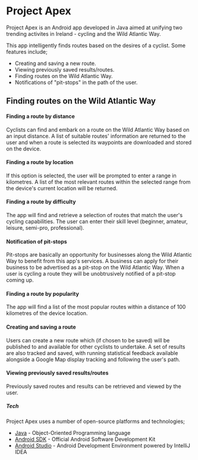 # Project Apex

Project Apex is an Android app developed in Java aimed at unifying two trending activites in Ireland - cycling and the Wild Atlantic Way. 

This app intelligently finds routes based on the desires of a cyclist. Some features include;
  - Creating and saving a new route.
  - Viewing previously saved results/routes.
  - Finding routes on the Wild Atlantic Way.
  - Notifications of "pit-stops" in the path of the user.

## Finding routes on the Wild Atlantic Way

#### Finding a route by distance

Cyclists can find and embark on a route on the Wild Atlantic Way based on an input distance. A list of suitable routes' information are returned to the user and when a route is selected its waypoints are downloaded and stored on the device.

#### Finding a route by location

If this option is selected, the user will be prompted to enter a range in kilometres. A list of the most relevant routes within the selected range from the device's current location will be returned.

#### Finding a route by difficulty

The app will find and retrieve a selection of routes that match the user's cycling capabilities. The user can enter their skill level (beginner, amateur, leisure, semi-pro, professional).

#### Notification of pit-stops

Pit-stops are basically an opportunity for businesses along the Wild Atlantic Way to benefit from this app's services. A business can apply for their business to be advertised as a pit-stop on the Wild Atlantic Way. When a user is cycling a route they will be unobtrusively notified of a pit-stop coming up.

#### Finding a route by popularity

The app will find a list of the most popular routes within a distance of 100 kilometres of the device location.

#### Creating and saving a route

Users can create a new route which (if chosen to be saved) will be published to and available for other cyclists to undertake. A set of results are also tracked and saved, with running statistical feedback available alongside a Google Map display tracking and following the user's path.

#### Viewing previously saved results/routes

Previously saved routes and results can be retrieved and viewed by the user.


##### Tech

Project Apex uses a number of open-source platforms and technologies;

* [Java] - Object-Oriented Programming language
* [Android SDK] - Official Android Software Development Kit
* [Android Studio] - Android Development Environment powered by IntelliJ IDEA


[Java]:http://www.java.com/en/
[Android SDK]:http://developer.android.com/sdk/index.html
[Android Studio]:http://developer.android.com/tools/studio/index.html

